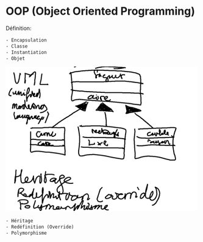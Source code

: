 # OOP (Object Oriented Programming)

Définition:

```
- Encapsulation
- Classe
- Instantiation
- Objet
```

![alt tag](https://github.com/CollegeBoreal/INF1042-16E/blob/master/3.OOP/images/oop.png)

```
- Héritage
- Redéfinition (Override)
- Polymorphisme
```

